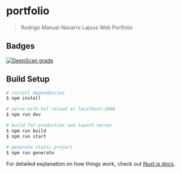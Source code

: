 # portfolio

> Rodrigo Manuel Navarro Lajous Web Portfolio

## Badges

[![DeepScan grade](https://deepscan.io/api/teams/9673/projects/12262/branches/187131/badge/grade.svg)](https://deepscan.io/dashboard#view=project&tid=9673&pid=12262&bid=187131)

## Build Setup

```bash
# install dependencies
$ npm install

# serve with hot reload at localhost:3000
$ npm run dev

# build for production and launch server
$ npm run build
$ npm run start

# generate static project
$ npm run generate
```

For detailed explanation on how things work, check out [Nuxt.js docs](https://nuxtjs.org).
